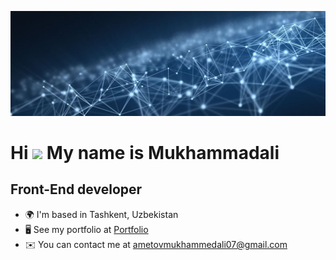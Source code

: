 ![Banner](./banner.jpeg)

Hi ![](https://user-images.githubusercontent.com/18350557/176309783-0785949b-9127-417c-8b55-ab5a4333674e.gif) My name is Mukhammadali
=====================================================================================================================================

Front-End developer
-------------------

* 🌍  I'm based in Tashkent, Uzbekistan  
* 🖥️  See my portfolio at [Portfolio](http://t.me/ametovme_portfolio)  
* ✉️  You can contact me at [ametovmukhammedali07@gmail.com](mailto:ametovmukhammedali07@gmail.com)
